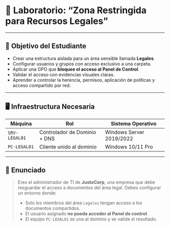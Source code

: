 # 🧪 Laboratorio: “Zona Restringida para Recursos Legales”

---

## 🎯 Objetivo del Estudiante

* Crear una estructura aislada para un área sensible llamada **Legales**.
* Configurar usuarios y grupos con acceso exclusivo a una carpeta.
* Aplicar una GPO que **bloquee el acceso al Panel de Control**.
* Validar el acceso con evidencias visuales claras.
* Aprender a controlar la herencia, permisos, aplicación de políticas y acceso compartido por red.

---

## 🖥️ Infraestructura Necesaria

| Máquina       | Rol                          | Sistema Operativo        |
| ------------- | ---------------------------- | ------------------------ |
| `SRV-LEGAL01` | Controlador de Dominio + DNS | Windows Server 2019/2022 |
| `PC-LEGAL01`  | Cliente unido al dominio     | Windows 10/11 Pro        |

---

## 📜 Enunciado

> Eres el administrador de TI de **JustoCorp**, una empresa que debe resguardar el acceso a documentos del área legal.
> Debes configurar un entorno donde:
>
> * Solo los miembros del área `Legales` tengan acceso a los documentos compartidos.
> * El usuario asignado **no pueda acceder al Panel de control**.
> * El equipo `PC-LEGAL01` se una al dominio y se valide el resultado.


